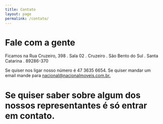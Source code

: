 ```yaml
---
title: Contato
layout: page
permalink: /contato/
---
```


# Fale com a gente

Ficamos na Rua Cruzeiro, 398 . Sala 02 . Cruzeiro . São Bento do Sul . Santa Catarina . 89286-370

Se quiser nos ligar nosso número é 47 3635 6654. Se quiser mandar um email mande para [nacional@nacionalmoveis.com.br.](mailto:nacional@nacionalmoveis.com.br)

# Se quiser saber sobre algum dos nossos representantes é só entrar em contato.